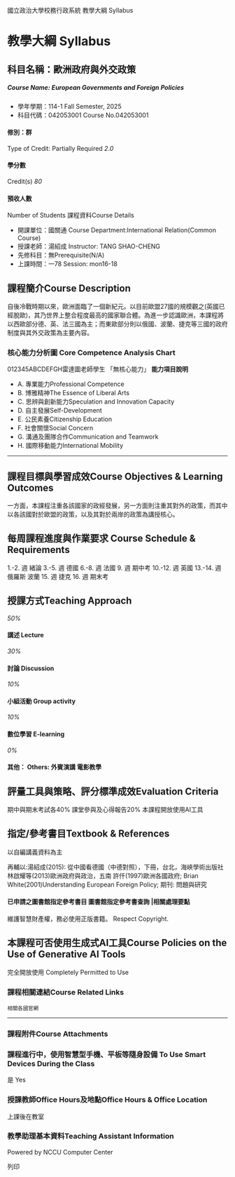 國立政治大學校務行政系統 教學大綱 Syllabus
# 教學大綱 Syllabus
##  科目名稱：歐洲政府與外交政策 
#####  Course Name: European Governments and Foreign Policies
  * 學年學期：114-1 Fall Semester, 2025 
  * 科目代碼：042053001 Course No.042053001


#### 修別：群
Type of Credit: Partially Required 
_2.0_
#### 學分數
Credit(s)
_80_
#### 預收人數
Number of Students
課程資料Course Details
  * 開課單位：國關通 Course Department:International Relation(Common Course) 
  * 授課老師：湯紹成 Instructor: TANG SHAO-CHENG 
  * 先修科目：無Prerequisite(N/A)
  * 上課時間：一78 Session: mon16-18


##  課程簡介Course Description
自後冷戰時期以來，歐洲面臨了一個新紀元。以目前歐盟27國的規模觀之(英國已經脫歐)，其乃世界上整合程度最高的國家聯合體。為進一步認識歐洲，本課程將以西歐部分德、英、法三國為主；而東歐部分則以俄國、波蘭、捷克等三國的政府制度與其外交政策為主要內容。
###  核心能力分析圖 Core Competence Analysis Chart
012345ABCDEFGH雷達圖老師學生
「無核心能力」 
**能力項目說明**
  * A. 專業能力Professional Competence
  * B. 博雅精神The Essence of Liberal Arts
  * C. 思辨與創新能力Speculation and Innovation Capacity
  * D. 自主發展Self-Development
  * E. 公民素養Citizenship Education
  * F. 社會關懷Social Concern
  * G. 溝通及團隊合作Communication and Teamwork
  * H. 國際移動能力International Mobility


* * *
##  課程目標與學習成效Course Objectives & Learning Outcomes 
一方面，本課程注重各該國家的政經發展，另一方面則注重其對外的政策，而其中以各該國對於歐盟的政策，以及其對於兩岸的政策為講授核心。
##  每周課程進度與作業要求 Course Schedule & Requirements
1.-2. 週 緒論
3.-5. 週 德國
6.-8. 週 法國
9. 週 期中考
10.-12. 週 英國
13.-14. 週 俄羅斯 波蘭 
15. 週 捷克
16. 週 期末考
##  授課方式Teaching Approach
_50%_
####  講述 Lecture
_30%_
####  討論 Discussion
_10%_
####  小組活動 Group activity
_10%_
####  數位學習 E-learning
_0%_
####  其他： Others: 外賓演講 電影教學 
##  評量工具與策略、評分標準成效Evaluation Criteria
期中與期末考試各40% 課堂參與及心得報告20%
本課程開放使用AI工具
##  指定/參考書目Textbook & References
以自編講義資料為主  
  
再輔以:湯紹成(2015): 從中國看德國（中德對照），下冊，台北，海峽學術出版社
林啟耀等(2013)歐洲政府與政治，五南
許仟(1997)歐洲各國政府; 
Brian White(2001)Understanding European Foreign Policy; 
期刊: 問題與研究
####  已申請之圖書館指定參考書目  圖書館指定參考書查詢 |相關處理要點
維護智慧財產權，務必使用正版書籍。 Respect Copyright.
##  本課程可否使用生成式AI工具Course Policies on the Use of Generative AI Tools
完全開放使用 Completely Permitted to Use
###  課程相關連結Course Related Links
```
相關各國官網

```

* * *
###  課程附件Course Attachments
###  課程進行中，使用智慧型手機、平板等隨身設備 To Use Smart Devices During the Class
是  Yes
###  授課教師Office Hours及地點Office Hours & Office Location
上課後在教室
###  教學助理基本資料Teaching Assistant Information
Powered by NCCU Computer Center
  
列印
